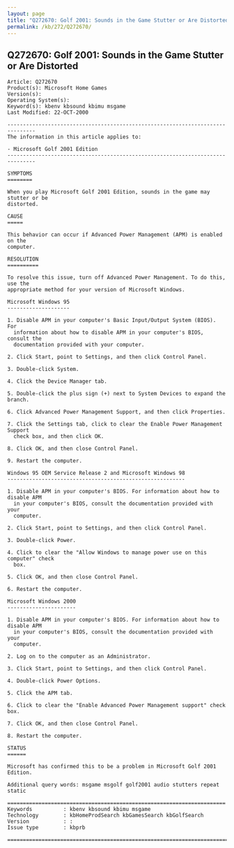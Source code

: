 ```yaml
---
layout: page
title: "Q272670: Golf 2001: Sounds in the Game Stutter or Are Distorted"
permalink: /kb/272/Q272670/
---
```


## Q272670: Golf 2001: Sounds in the Game Stutter or Are Distorted

	Article: Q272670
	Product(s): Microsoft Home Games
	Version(s): 
	Operating System(s): 
	Keyword(s): kbenv kbsound kbimu msgame
	Last Modified: 22-OCT-2000
	
	-------------------------------------------------------------------------------
	The information in this article applies to:
	
	- Microsoft Golf 2001 Edition 
	-------------------------------------------------------------------------------
	
	SYMPTOMS
	========
	
	When you play Microsoft Golf 2001 Edition, sounds in the game may stutter or be
	distorted.
	
	CAUSE
	=====
	
	This behavior can occur if Advanced Power Management (APM) is enabled on the
	computer.
	
	RESOLUTION
	==========
	
	To resolve this issue, turn off Advanced Power Management. To do this, use the
	appropriate method for your version of Microsoft Windows.
	
	Microsoft Windows 95
	--------------------
	
	1. Disable APM in your computer's Basic Input/Output System (BIOS). For
	  information about how to disable APM in your computer's BIOS, consult the
	  documentation provided with your computer.
	
	2. Click Start, point to Settings, and then click Control Panel.
	
	3. Double-click System.
	
	4. Click the Device Manager tab.
	
	5. Double-click the plus sign (+) next to System Devices to expand the branch.
	
	6. Click Advanced Power Management Support, and then click Properties.
	
	7. Click the Settings tab, click to clear the Enable Power Management Support
	  check box, and then click OK.
	
	8. Click OK, and then close Control Panel.
	
	9. Restart the computer.
	
	Windows 95 OEM Service Release 2 and Microsoft Windows 98
	---------------------------------------------------------
	
	1. Disable APM in your computer's BIOS. For information about how to disable APM
	  in your computer's BIOS, consult the documentation provided with your
	  computer.
	
	2. Click Start, point to Settings, and then click Control Panel.
	
	3. Double-click Power.
	
	4. Click to clear the "Allow Windows to manage power use on this computer" check
	  box.
	
	5. Click OK, and then close Control Panel.
	
	6. Restart the computer.
	
	Microsoft Windows 2000
	----------------------
	
	1. Disable APM in your computer's BIOS. For information about how to disable APM
	  in your computer's BIOS, consult the documentation provided with your
	  computer.
	
	2. Log on to the computer as an Administrator.
	
	3. Click Start, point to Settings, and then click Control Panel.
	
	4. Double-click Power Options.
	
	5. Click the APM tab.
	
	6. Click to clear the "Enable Advanced Power Management support" check box.
	
	7. Click OK, and then close Control Panel.
	
	8. Restart the computer.
	
	STATUS
	======
	
	Microsoft has confirmed this to be a problem in Microsoft Golf 2001 Edition.
	
	Additional query words: msgame msgolf golf2001 audio stutters repeat static
	
	======================================================================
	Keywords          : kbenv kbsound kbimu msgame 
	Technology        : kbHomeProdSearch kbGamesSearch kbGolfSearch
	Version           : :
	Issue type        : kbprb
	
	=============================================================================
	
